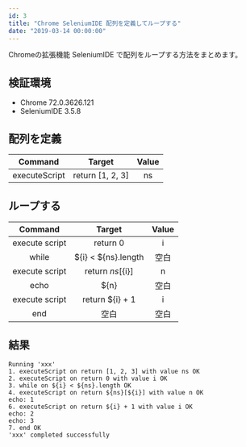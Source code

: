 ```yaml
---
id: 3
title: "Chrome SeleniumIDE 配列を定義してループする"
date: "2019-03-14 00:00:00"
---
```


Chromeの拡張機能 SeleniumIDE で配列をループする方法をまとめます。

<!--more-->

## 検証環境

- Chrome 72.0.3626.121
- SeleniumIDE 3.5.8

## 配列を定義

| Command | Target | Value |
|:-:|:-:|:-:|
| executeScript | return [1, 2, 3] | ns |

## ループする

| Command | Target | Value |
|:-:|:-:|:-:|
| execute script | return 0 | i |
| while | ${i} < ${ns}.length | 空白 |
| execute script | return ${ns}[${i}] | n |
| echo | ${n} | 空白 |
| execute script | return ${i} + 1 | i |
| end | 空白 | 空白 |

## 結果

```plaintext
Running 'xxx'
1. executeScript on return [1, 2, 3] with value ns OK
2. executeScript on return 0 with value i OK
3. while on ${i} < ${ns}.length OK
4. executeScript on return ${ns}[${i}] with value n OK
echo: 1
6. executeScript on return ${i} + 1 with value i OK
echo: 2
echo: 3
7. end OK
'xxx' completed successfully
```

